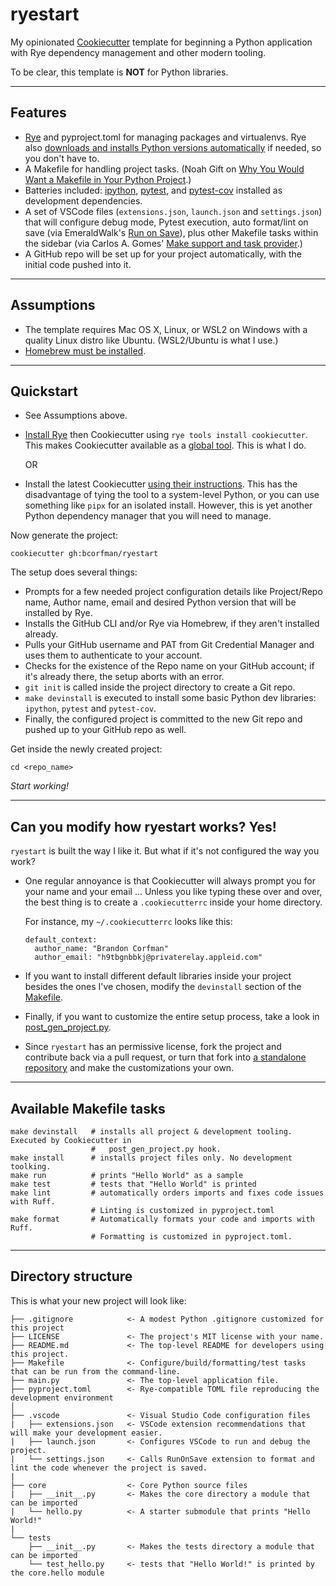 # ryestart

My opinionated [Cookiecutter] template for beginning a Python application with Rye dependency management and other modern tooling.

To be clear, this template is **NOT** for Python libraries. 

_____
## Features

* [Rye] and pyproject.toml for managing packages and virtualenvs. Rye also [downloads and installs Python versions automatically](https://rye-up.com/guide/commands/pin/) if needed, so you don't have to.
* A Makefile for handling project tasks. (Noah Gift on [Why You Would Want a Makefile in Your Python Project](https://www.youtube.com/watch?v=Kvxaj6pHeVA&t=624s).)
* Batteries included: [ipython], [pytest], and [pytest-cov] installed as development dependencies.
* A set of VSCode files (`extensions.json`, `launch.json` and `settings.json`) that will configure debug mode, Pytest execution, auto format/lint on save (via EmeraldWalk's [Run on Save]), plus other Makefile tasks within the sidebar (via Carlos A. Gomes' [Make support and task provider].)
* A GitHub repo will be set up for your project automatically, with the initial code pushed into it. 

______
## Assumptions

* The template requires Mac OS X, Linux, or WSL2 on Windows with a quality Linux distro like Ubuntu. (WSL2/Ubuntu is what I use.)
* [Homebrew must be installed](https://brew.sh).

_______
## Quickstart

* See Assumptions above.

* [Install Rye](https://rye-up.com) then Cookiecutter using `rye tools install cookiecutter`. This makes Cookiecutter available as a [global tool](https://rye-up.com/guide/tools/). This is what I do.

  OR

* Install the latest Cookiecutter [using their instructions](https://cookiecutter.readthedocs.io/en/2.6.0/installation.html). This has the disadvantage of tying the tool to a system-level Python, or you can use something like `pipx` for an isolated install. However, this is yet another Python dependency manager that you will need to manage.


Now generate the project:

    cookiecutter gh:bcorfman/ryestart

The setup does several things:
  - Prompts for a few needed project configuration details like Project/Repo name, Author name, email and desired Python version that will be installed by Rye.
  - Installs the GitHub CLI and/or Rye via Homebrew, if they aren't installed already.
  - Pulls your GitHub username and PAT from Git Credential Manager and uses them to authenticate to your account.
  - Checks for the existence of the Repo name on your GitHub account; if it's already there, the setup aborts with an error.
  - `git init` is called inside the project directory to create a Git repo.
  - `make devinstall` is executed to install some basic Python dev libraries: `ipython`, `pytest` and `pytest-cov`.
  - Finally, the configured project is committed to the new Git repo and pushed up to your GitHub repo as well. 

Get inside the newly created project:

    cd <repo_name>

_Start working!_

___
## Can you modify how ryestart works? Yes!

`ryestart` is built the way I like it. But what if it's not configured the way you work?

* One regular annoyance is that Cookiecutter will always prompt you for your name and your email ... Unless you like typing these over and over, the best thing is to create a `.cookiecutterrc` inside your home directory.
  
  For instance, my `~/.cookiecutterrc` looks like this:

  ```
  default_context:
    author_name: "Brandon Corfman"
    author_email: "h9tbgnbbkj@privaterelay.appleid.com"
  ```
  
* If you want to install different default libraries inside your project besides the ones I've chosen, modify the `devinstall` section of the [Makefile](https://github.com/bcorfman/ryestart/blob/main/%7B%7B%20cookiecutter.repo_name%20%7D%7D/Makefile).
* Finally, if you want to customize the entire setup process, take a look in [post_gen_project.py](https://github.com/bcorfman/ryestart/blob/main/hooks/post_gen_project.py). 
* Since `ryestart` has an permissive license, fork the project and contribute back via a pull request, or turn that fork into [a standalone repository](https://docs.github.com/en/pull-requests/collaborating-with-pull-requests/working-with-forks/detaching-a-fork) and make the customizations your own. 

___________________________
## Available Makefile tasks

    make devinstall   # installs all project & development tooling. Executed by Cookiecutter in
                      #   post_gen_project.py hook.
    make install      # installs project files only. No development toolking.
    make run          # prints "Hello World" as a sample
    make test         # tests that "Hello World" is printed
    make lint         # automatically orders imports and fixes code issues with Ruff. 
                      # Linting is customized in pyproject.toml
    make format       # Automatically formats your code and imports with Ruff. 
                      # Formatting is customized in pyproject.toml.

______________________
## Directory structure

This is what your new project will look like:

    ├── .gitignore            <- A modest Python .gitignore customized for this project
    ├── LICENSE               <- The project's MIT license with your name.
    ├── README.md             <- The top-level README for developers using this project.
    ├── Makefile              <- Configure/build/formatting/test tasks that can be run from the command-line. 
    ├── main.py               <- The top-level application file.
    ├── pyproject.toml        <- Rye-compatible TOML file reproducing the development environment
    │    
    ├── .vscode               <- Visual Studio Code configuration files
    |   ├── extensions.json   <- VSCode extension recommendations that will make your development easier.
    |   ├── launch.json       <- Configures VSCode to run and debug the project.
    |   └── settings.json     <- Calls RunOnSave extension to format and lint the code whenever the project is saved.
    |
    ├── core                  <- Core Python source files
    |   ├── __init__.py       <- Makes the core directory a module that can be imported
    |   └── hello.py          <- A starter submodule that prints "Hello World!"
    |
    └── tests                     
        ├── __init__.py       <- Makes the tests directory a module that can be imported
        └── test_hello.py     <- tests that "Hello World!" is printed by the core.hello module



[Cookiecutter]: https://github.com/audreyr/cookiecutter
[Rye]: https://rye-up.com
[ipython]: https://ipython.org
[pytest]: https://docs.pytest.org/en
[Run on Save]: https://marketplace.visualstudio.com/items?itemName=emeraldwalk.RunOnSave
[Make support and task provider]: https://marketplace.visualstudio.com/items?itemName=carlos-algms.make-task-provider
[pytest-cov]: https://pytest-cov.readthedocs.io/en/latest/readme.html
